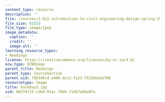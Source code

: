 ```yaml
---
content_type: resource
description: ''
file: /courses/1-012-introduction-to-civil-engineering-design-spring-2002/80374f15c2bd91ac7666f14b7ed8a9fa_backbay3.jpg
file_size: 81533
file_type: image/jpeg
image_metadata:
  caption: ''
  credit: ''
  image-alt: ''
learning_resource_types:
- Readings
license: https://creativecommons.org/licenses/by-nc-sa/4.0/
ocw_type: OCWImage
parent_title: Readings
parent_type: CourseSection
parent_uid: 7d6190cd-e900-dcc2-fa23-753356a2e788
resourcetype: Image
title: backbay3.jpg
uid: 80374f15-c2bd-91ac-7666-f14b7ed8a9fa
---
```

